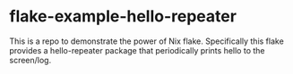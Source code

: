# flake-example-hello-repeater
This is a repo to demonstrate the power of Nix flake. Specifically this flake provides a hello-repeater package that periodically prints hello to the screen/log.
